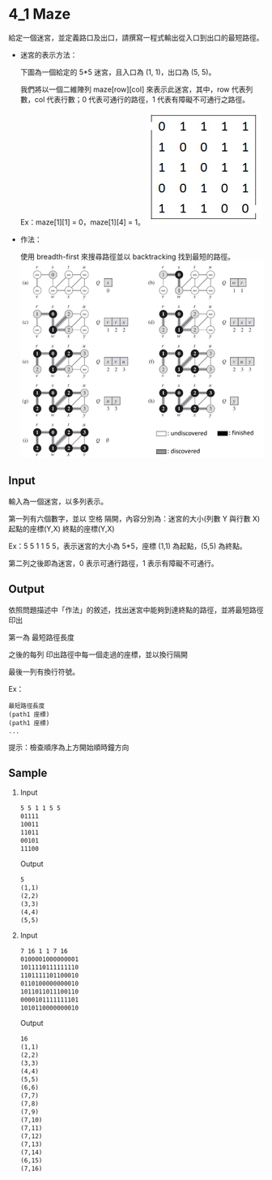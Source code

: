 # 4_1 Maze

給定一個迷宮，並定義路口及出口，請撰寫一程式輸出從入口到出口的最短路徑。

- 迷宮的表示方法：

  下圖為一個給定的 5\*5 迷宮，且入口為 (1, 1)，出口為 (5, 5)。

  我們將以一個二維陣列 maze[row][col] 來表示此迷宮，其中，row 代表列數，col 代表行數；0 代表可通行的路徑，1 代表有障礙不可通行之路徑。

  Ex：maze[1][1] = 0，maze[1][4] = 1。
  ![Maze](./images/maze.jpg)

- 作法：

  使用 breadth-first 來搜尋路徑並以 backtracking 找到最短的路徑。
  ![BFS](./images/bfs.jpg)

## Input

輸入為一個迷宮，以多列表示。

第一列有六個數字，並以 空格 隔開，內容分別為：迷宮的大小(列數 Y 與行數 X) 起點的座標(Y,X) 終點的座標(Y,X)

Ex：5 5 1 1 5 5，表示迷宮的大小為 5\*5，座標 (1,1) 為起點，(5,5) 為終點。

第二列之後即為迷宮，0 表示可通行路徑，1 表示有障礙不可通行。

## Output

依照問題描述中「作法」的敘述，找出迷宮中能夠到達終點的路徑，並將最短路徑印出

第一為 最短路徑長度

之後的每列 印出路徑中每一個走過的座標，並以換行隔開

最後一列有換行符號。

Ex：

```
最短路徑長度
(path1 座標)
(path1 座標)
...
```

提示：檢查順序為上方開始順時鐘方向

## Sample

1. Input

   ```
   5 5 1 1 5 5
   01111
   10011
   11011
   00101
   11100
   ```

   Output

   ```
   5
   (1,1)
   (2,2)
   (3,3)
   (4,4)
   (5,5)
   ```

2. Input

   ```
   7 16 1 1 7 16
   0100001000000001
   1011110111111110
   1101111101100010
   0110100000000010
   1011011011100110
   0000101111111101
   1010110000000010
   ```

   Output

   ```
   16
   (1,1)
   (2,2)
   (3,3)
   (4,4)
   (5,5)
   (6,6)
   (7,7)
   (7,8)
   (7,9)
   (7,10)
   (7,11)
   (7,12)
   (7,13)
   (7,14)
   (6,15)
   (7,16)
   ```
